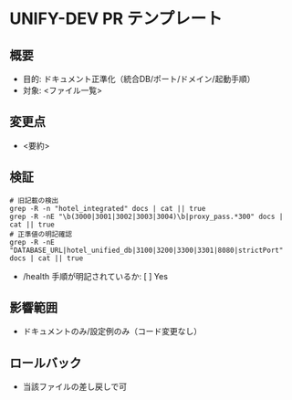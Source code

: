 # UNIFY-DEV PR テンプレート

## 概要
- 目的: ドキュメント正準化（統合DB/ポート/ドメイン/起動手順）
- 対象: <ファイル一覧>

## 変更点
- <要約>

## 検証
```
# 旧記載の検出
grep -R -n "hotel_integrated" docs | cat || true
grep -R -nE "\b(3000|3001|3002|3003|3004)\b|proxy_pass.*300" docs | cat || true
# 正準値の明記確認
grep -R -nE "DATABASE_URL|hotel_unified_db|3100|3200|3300|3301|8080|strictPort" docs | cat || true
```
- /health 手順が明記されているか: [ ] Yes

## 影響範囲
- ドキュメントのみ/設定例のみ（コード変更なし）

## ロールバック
- 当該ファイルの差し戻しで可
